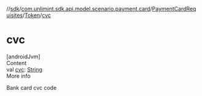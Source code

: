 //[sdk](../../../../index.md)/[com.unlimint.sdk.api.model.scenario.payment.card](../../index.md)/[PaymentCardRequisites](../index.md)/[Token](index.md)/[cvc](cvc.md)



# cvc  
[androidJvm]  
Content  
val [cvc](cvc.md): [String](https://kotlinlang.org/api/latest/jvm/stdlib/kotlin/-string/index.html)  
More info  


Bank card cvc code

  



